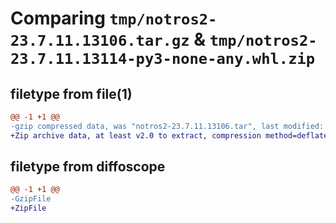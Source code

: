 # Comparing `tmp/notros2-23.7.11.13106.tar.gz` & `tmp/notros2-23.7.11.13114-py3-none-any.whl.zip`

## filetype from file(1)

```diff
@@ -1 +1 @@
-gzip compressed data, was "notros2-23.7.11.13106.tar", last modified: Tue Jul 11 01:31:06 2023, max compression
+Zip archive data, at least v2.0 to extract, compression method=deflate
```

## filetype from diffoscope

```diff
@@ -1 +1 @@
-GzipFile
+ZipFile
```

